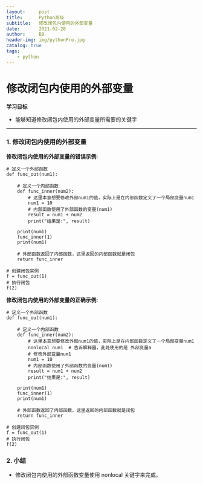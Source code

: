 ```yaml
---
layout:     post
title:      Python高级
subtitle:   修改闭包内使用的外部变量
date:       2021-02-28
author:     BB
header-img: img/pythonPro.jpg
catalog: true
tags:
    - python
---
```




修改闭包内使用的外部变量
========================

**学习目标**

-   能够知道修改闭包内使用的外部变量所需要的关键字

* * * * *

### 1. 修改闭包内使用的外部变量 

**修改闭包内使用的外部变量的错误示例:**

    # 定义一个外部函数
    def func_out(num1):

        # 定义一个内部函数
        def func_inner(num2):
            # 这里本意想要修改外部num1的值，实际上是在内部函数定义了一个局部变量num1
            num1 = 10
            # 内部函数使用了外部函数的变量(num1)
            result = num1 + num2
            print("结果是:", result)

        print(num1)
        func_inner(1)
        print(num1)

        # 外部函数返回了内部函数，这里返回的内部函数就是闭包
        return func_inner

    # 创建闭包实例
    f = func_out(1)
    # 执行闭包
    f(2)

**修改闭包内使用的外部变量的正确示例:**

    # 定义一个外部函数
    def func_out(num1):

        # 定义一个内部函数
        def func_inner(num2):
            # 这里本意想要修改外部num1的值，实际上是在内部函数定义了一个局部变量num1
            nonlocal num1  # 告诉解释器，此处使用的是 外部变量a
            # 修改外部变量num1
            num1 = 10
            # 内部函数使用了外部函数的变量(num1)
            result = num1 + num2
            print("结果是:", result)

        print(num1)
        func_inner(1)
        print(num1)

        # 外部函数返回了内部函数，这里返回的内部函数就是闭包
        return func_inner

    # 创建闭包实例
    f = func_out(1)
    # 执行闭包
    f(2)

### 2. 小结 

-   修改闭包内使用的外部函数变量使用 nonlocal 关键字来完成。

 
